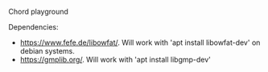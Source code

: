 Chord playground

Dependencies: 

- https://www.fefe.de/libowfat/. Will work with 'apt install libowfat-dev' on debian systems.
- https://gmplib.org/. Will work with 'apt install libgmp-dev'
